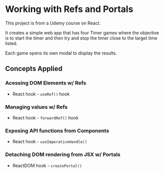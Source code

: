 # Working with Refs and Portals

This project is from a Udemy course on React.

It creates a simple web app that has four Timer games where the objective is to start the timer and then try and stop the timer close to the target time listed.

Each game opens its own modal to display the results.

## Concepts Applied

### Acessing DOM Elements w/ Refs

- React hook - `useRef()` hook

### Managing values w/ Refs

- React hook - `forwardRef()` hook

### Exposing API functions from Components

- React hook - `useImperativeHandle()`

### Detaching DOM rendering from JSX w/ Portals

- ReactDOM hook - `createPortal()`
